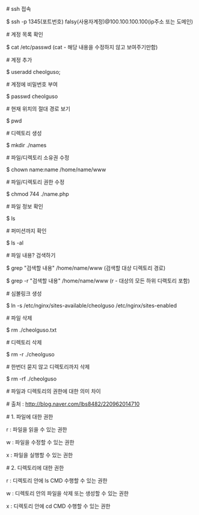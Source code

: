 \# ssh 접속

$ ssh -p 1345(포트번호) falsy(사용자계정)@100.100.100.100(ip주소 또는 도메인)

 

\# 계정 목록 확인

$ cat /etc/passwd (cat - 해당 내용을 수정하지 않고 보여주기만함)

 

\# 계정 추가

$ useradd cheolguso;

 

\# 계정에 비밀번호 부여

$ passwd cheolguso

 

\# 현재 위치의 절대 경로 보기

$ pwd

 

\# 디렉토리 생성

$ mkdir ./names

 

\# 파일/디렉토리 소유권 수정

$ chown name:name /home/name/www

 

\# 파일/디렉토리 권한 수정

$ chmod 744 ./name.php

 

\# 파일 정보 확인

$ ls

 

\# 퍼미션까지 확인

$ ls -al

 

\# 파일 내용? 검색하기

$ grep "검색할 내용" /home/name/www (검색할 대상 디렉토리 경로)

$ grep -r "검색할 내용" /home/name/www (r - 대상의 모든 하위 디랙토리 포함)

 

\# 심볼링크 생성

$ ln -s /etc/nginx/sites-available/cheolguso /etc/nginx/sites-enabled

 

\# 파일 삭제

$ rm ./cheolguso.txt

 

\# 디렉토리 삭제

$ rm -r ./cheolguso

 

\# 한번더 묻지 않고 디렉토리까지 삭제

$ rm -rf ./cheolguso

 

\# 파일과 디렉토리의 권한에 대한 의미 차이

\# 출처 : http://blog.naver.com/lbs8482/220962014710

\# 1. 파일에 대한 권한

r : 파일을 읽을 수 있는 권한

w : 파일을 수정할 수 있는 권한

x : 파일을 실행할 수 있는 권한

 

\# 2. 디렉토리에 대한 권한

r : 디렉토리 안에 ls CMD 수행할 수 있는 권한

w : 디렉토리 안의 파일을 삭제 또는 생성할 수 있는 권한

x : 디렉토리 안에 cd CMD 수행할 수 있는 권한